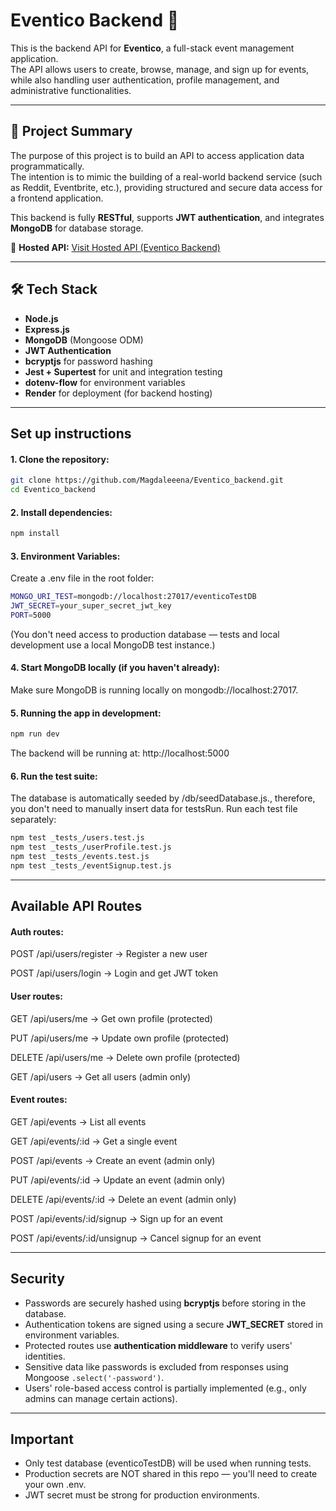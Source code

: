 # Eventico Backend 🎉

This is the backend API for **Eventico**, a full-stack event management application.  
The API allows users to create, browse, manage, and sign up for events, while also handling user authentication, profile management, and administrative functionalities.

---

## 🚀 Project Summary

The purpose of this project is to build an API to access application data programmatically.  
The intention is to mimic the building of a real-world backend service (such as Reddit, Eventbrite, etc.), providing structured and secure data access for a frontend application.

This backend is fully **RESTful**, supports **JWT authentication**, and integrates **MongoDB** for database storage.

🔗 **Hosted API:** [Visit Hosted API (Eventico Backend)](https://eventico-backend.onrender.com/api/endpoints)  


---

## 🛠 Tech Stack

- **Node.js**
- **Express.js**
- **MongoDB** (Mongoose ODM)
- **JWT Authentication**
- **bcryptjs** for password hashing
- **Jest + Supertest** for unit and integration testing
- **dotenv-flow** for environment variables
- **Render** for deployment (for backend hosting)

---

## Set up instructions
#### 1. Clone the repository:

   ```bash
git clone https://github.com/Magdaleeena/Eventico_backend.git
cd Eventico_backend
```
#### 2. Install dependencies:
  ```bash
npm install
  ```

#### 3. Environment Variables:
Create a .env file in the root folder:

  ```bash
MONGO_URI_TEST=mongodb://localhost:27017/eventicoTestDB
JWT_SECRET=your_super_secret_jwt_key
PORT=5000
```
(You don't need access to production database — tests and local development use a local MongoDB test instance.)

#### 4. Start MongoDB locally (if you haven't already):
Make sure MongoDB is running locally on mongodb://localhost:27017.

#### 5. Running the app in development:
```bash
npm run dev
```
The backend will be running at:
http://localhost:5000

#### 6. Run the test suite:
The database is automatically seeded by /db/seedDatabase.js., therefore, you don't need to manually insert data for testsRun. 
Run each test file separately:
```bash
npm test _tests_/users.test.js
npm test _tests_/userProfile.test.js
npm test _tests_/events.test.js 
npm test _tests_/eventSignup.test.js
```

---

## Available API Routes

#### Auth routes:

POST /api/users/register → Register a new user

POST /api/users/login → Login and get JWT token

#### User routes:

GET /api/users/me → Get own profile (protected)

PUT /api/users/me → Update own profile (protected)

DELETE /api/users/me → Delete own profile (protected)

GET /api/users → Get all users (admin only)

#### Event routes:

GET /api/events → List all events

GET /api/events/:id → Get a single event

POST /api/events → Create an event (admin only)

PUT /api/events/:id → Update an event (admin only)

DELETE /api/events/:id → Delete an event (admin only)

POST /api/events/:id/signup → Sign up for an event

POST /api/events/:id/unsignup → Cancel signup for an event

---

## Security
- Passwords are securely hashed using **bcryptjs** before storing in the database.
- Authentication tokens are signed using a secure **JWT_SECRET** stored in environment variables.
- Protected routes use **authentication middleware** to verify users' identities.
- Sensitive data like passwords is excluded from responses using Mongoose `.select('-password')`.
- Users' role-based access control is partially implemented (e.g., only admins can manage certain actions).

---

## Important
- Only test database (eventicoTestDB) will be used when running tests.
- Production secrets are NOT shared in this repo — you'll need to create your own .env.
- JWT secret must be strong for production environments.




